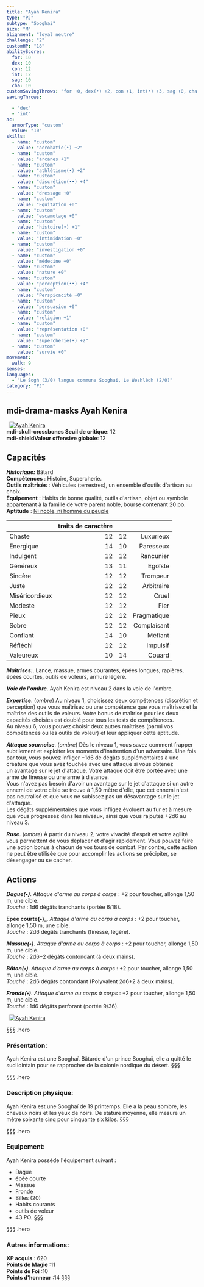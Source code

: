 ```yaml
---
title: "Ayah Kenira"
type: "PJ"
subtype: "Sooghaï"
size: "M"
alignment: "loyal neutre"
challenge: "2"
customHP: "18"
abilityScores:
  for: 10
  dex: 10
  con: 12
  int: 12
  sag: 10
  cha: 10
customSavingThrows: "for +0, dex(•) +2, con +1, int(•) +3, sag +0, cha +0"
savingThrows:

  - "dex"
  - "int"
ac:
  armorType: "custom"
  value: "10"
skills:
  - name: "custom"
    value: "acrobatie(•) +2"
  - name: "custom"
    value: "arcanes +1"
  - name: "custom"
    value: "athlétisme(•) +2"
  - name: "custom"
    value: "discrétion(••) +4"
  - name: "custom"
    value: "dressage +0"
  - name: "custom"
    value: "Equitation +0"
  - name: "custom"
    value: "escamotage +0"
  - name: "custom"
    value: "histoire(•) +1"
  - name: "custom"
    value: "intimidation +0"
  - name: "custom"
    value: "investigation +0"
  - name: "custom"
    value: "médecine +0"
  - name: "custom"
    value: "nature +0"
  - name: "custom"
    value: "perception(••) +4"
  - name: "custom"
    value: "Perspicacité +0"
  - name: "custom"
    value: "persuasion +0"
  - name: "custom"
    value: "religion +1"
  - name: "custom"
    value: "représentation +0"
  - name: "custom"
    value: "supercherie(•) +2"
  - name: "custom"
    value: "survie +0"
movement:
  walk: 9
senses:
languages:
  - "Le Sogh (3/0) langue commune Sooghaï, Le Weshlèdh (2/0)"
category: "PJ"
---
```

## <v-icon>mdi-drama-masks</v-icon>  Ayah Kenira
&nbsp;
[![Ayah Kenira](https://www.douaratil.fr/illustrations/pj/ayah300.jpeg)](https://www.douaratil.fr/illustrations/pj/ayah.jpeg)  
**<v-icon>mdi-skull-crossbones</v-icon> Seuil de critique**: 12          
**<v-icon>mdi-shield</v-icon>Valeur offensive globale**: 12    
## Capacités
_**Historique:**_ Bâtard   
**Compétences** : Histoire, Supercherie.  
**Outils maîtrisés** : Véhicules (terrestres), un ensemble d'outils d'artisan au choix.  
**Équipement** : Habits de bonne qualité, outils d'artisan, objet ou symbole appartenant à la famille de votre parent noble, bourse contenant 20 po.   
**Aptitude** : [Ni noble, ni homme du peuple](/personnalite-et-historique/#Ni-noble,-ni-homme-du-peuple)   

|  |traits de caractère|||
|:-|-:|:-|-:|
| Chaste| 12 | 12| Luxurieux |
| Energique| 14 | 10| Paresseux |
| Indulgent| 12 |12 |  Rancunier|
| Généreux| 13 |11 |Egoïste  |
| Sincère| 12 | 12| Trompeur |
|Juste |12  |12 | Arbitraire |
| Miséricordieux| 12 |12 | Cruel |
| Modeste| 12 |12 |  Fier|
| Pieux| 12 |12 |  Pragmatique|
|Sobre | 12 | 12| Complaisant |
|Confiant | 14 |10 | Méfiant |
|Réfléchi |  12|12 | Impulsif|
|Valeureux|  10|14 | Couard|


_**Maîtrises:**_. Lance, massue, armes courantes, épées longues, rapières, épées courtes, outils de voleurs, armure légère.

_**Voie de l'ombre**_. Ayah Kenira est niveau 2 dans la voie de l'ombre.  

_**Expertise**_. (*ombre*)
Au niveau 1, choisissez deux compétences (discrétion et perception) que vous maîtrisez ou une compétence que vous maîtrisez et la maîtrise des outils de voleurs. Votre bonus de maîtrise pour les deux capacités choisies est doublé pour tous les tests de compétences.  
Au niveau 6, vous pouvez choisir deux autres maîtrises (parmi vos compétences ou les outils de voleur) et leur appliquer cette aptitude.   

_**Attaque sournoise**_. (*ombre*) Dès le niveau 1, vous savez comment frapper subtilement et exploiter les moments d'inattention d'un adversaire. Une fois par tour, vous pouvez infliger +1d6 de dégâts supplémentaires à une créature que vous avez touchée avec une attaque si vous obtenez un avantage sur le jet d'attaque. Votre attaque doit être portée avec une arme de finesse ou une arme à distance.  
Vous n'avez pas besoin d'avoir un avantage sur le jet d'attaque si un autre ennemi de votre cible se trouve à 1,50 mètre d'elle, que cet ennemi n'est pas neutralisé et que vous ne subissez pas un désavantage sur le jet d'attaque.  
Les dégâts supplémentaires que vous infligez évoluent au fur et à mesure que vous progressez dans les niveaux, ainsi que vous rajoutez +2d6 au niveau 3.  

_**Ruse**_. (*ombre*) À partir du niveau 2, votre vivacité d'esprit et votre agilité vous permettent de vous déplacer et d'agir rapidement. Vous pouvez faire une action bonus à chacun de vos tours de combat. Par contre, cette action ne peut être utilisée que pour accomplir les actions se précipiter, se désengager ou se cacher.

## Actions  
_**Dague(•)**_. _Attaque d'arme au corps à corps_ : +2 pour toucher, allonge 1,50 m, une cible.  
_Touché_ : 1d6 dégâts tranchants (portée 6/18).  

**Epée courte(•)**_. _Attaque d'arme au corps à corps_ : +2 pour toucher, allonge 1,50 m, une cible.  
_Touché_ : 2d6 dégâts tranchants (finesse, légère).

_**Massue(•)**_. _Attaque d'arme au corps à corps_ : +2 pour toucher, allonge 1,50 m, une cible.  
_Touché_ : 2d6+2 dégâts contondant (à deux mains).  

_**Bâton(•)**_. _Attaque d'arme au corps à corps_ : +2 pour toucher, allonge 1,50 m, une cible.  
_Touché_ : 2d6 dégâts contondant (Polyvalent 2d6+2 à deux mains).  

_**Fronde(•)**_. _Attaque d'arme au corps à corps_ : +2 pour toucher, allonge 1,50 m, une cible.  
_Touché_ : 1d6 dégâts perforant (portée 9/36).  

&nbsp;
[![Ayah Kenira](https://www.douaratil.fr/illustrations/pj/ayah2300.jpeg)](https://www.douaratil.fr/illustrations/pj/ayah2.jpeg)  

§§§ .hero
### Présentation:  
Ayah Kenira est une Sooghaï. Bâtarde d'un prince Sooghaï, elle a quitté le sud lointain pour se rapprocher de la colonie nordique du désert.
§§§

§§§ .hero
### Description physique:  
Ayah Kenira est une Sooghaï de 19 printemps. Elle a la peau sombre, les cheveux noirs et les yeux de noirs. De stature moyenne, elle mesure un mètre soixante cinq pour cinquante six kilos.
§§§

§§§ .hero
### Equipement:  
Ayah Kenira possède l'équipement suivant :
- Dague
- épée courte
- Massue
- Fronde
- Billes (20)
- Habits courants
- outils de voleur
- 43 PO.
§§§

§§§ .hero
### Autres informations:  
**XP acquis** : 620  
**Points de Magie** :11  
**Points de Foi** :10   
**Points d'honneur** :14
§§§
